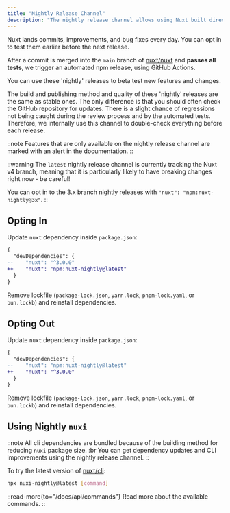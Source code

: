 ```yaml
---
title: "Nightly Release Channel"
description: "The nightly release channel allows using Nuxt built directly from the latest commits to the repository."
---
```


Nuxt lands commits, improvements, and bug fixes every day. You can opt in to test them earlier before the next release.

After a commit is merged into the `main` branch of [nuxt/nuxt](https://github.com/nuxt/nuxt) and **passes all tests**, we trigger an automated npm release, using GitHub Actions.

You can use these 'nightly' releases to beta test new features and changes.

The build and publishing method and quality of these 'nightly' releases are the same as stable ones. The only difference is that you should often check the GitHub repository for updates. There is a slight chance of regressions not being caught during the review process and by the automated tests. Therefore, we internally use this channel to double-check everything before each release.

::note
Features that are only available on the nightly release channel are marked with an alert in the documentation.
::

::warning
The `latest` nightly release channel is currently tracking the Nuxt v4 branch, meaning that it is particularly likely to have breaking changes right now - be careful!

You can opt in to the 3.x branch nightly releases with `"nuxt": "npm:nuxt-nightly@3x"`.
::

## Opting In

Update `nuxt` dependency inside `package.json`:

```diff [package.json]
{
  "devDependencies": {
--    "nuxt": "^3.0.0"
++    "nuxt": "npm:nuxt-nightly@latest"
  }
}
```

Remove lockfile (`package-lock.json`, `yarn.lock`, `pnpm-lock.yaml`, or `bun.lockb`) and reinstall dependencies.

## Opting Out

Update `nuxt` dependency inside `package.json`:

```diff [package.json]
{
  "devDependencies": {
--    "nuxt": "npm:nuxt-nightly@latest"
++    "nuxt": "^3.0.0"
  }
}
```

Remove lockfile (`package-lock.json`, `yarn.lock`, `pnpm-lock.yaml`, or `bun.lockb`) and reinstall dependencies.

## Using Nightly `nuxi`

::note
All cli dependencies are bundled because of the building method for reducing `nuxi` package size. :br You can get dependency updates and CLI improvements using the nightly release channel.
::

To try the latest version of [nuxt/cli](https://github.com/nuxt/cli):

```bash [Terminal]
npx nuxi-nightly@latest [command]
```

::read-more{to="/docs/api/commands"}
Read more about the available commands.
::

